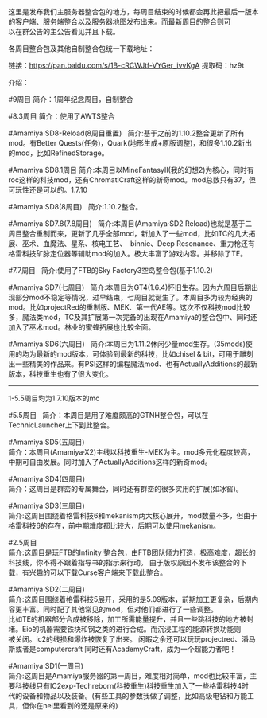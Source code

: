 这里是发布我们主服务器整合包的地方，每周目结束的时候都会再此把最后一版本的客户端、服务端整合以及服务器地图发布出来。而最新周目的整合则可  
以在群公告的主公告看见并且下载。 


各周目整合包及其他自制整合包统一下载地址：


链接：https://pan.baidu.com/s/1B-cRCWJtf-VYGer_ivvKgA 
提取码：hz9t 



介绍：

#9周目
简介：1周年纪念周目，自制整合

#8.3周目
简介：使用了AWTS整合



#Amamiya·SD8-Reload(8周目重置)  
简介:基于之前的1.10.2整合更新了所有mod。有Better Quests(任务)，Quark(地形生成+原版调整)，和很多1.10.2新出的mod，比如RefinedStorage。   

    

#Amamiya·SD8.1周目
简介:本周目以MineFantasyII(我的幻想2)为核心，同时有roc这样的科技mod，还有ChromatiCraft这样的新奇mod。mod总数只有37，但可玩性还是可以的。1.7.10   


    
#Amamiya·SD8(8周目)  
简介:1.10.2整合。  

    

#Amamiya·SD7.8(7.8周目)  
简介:本周目(Amamiya·SD2 Reload)也就是基于二周目整合重制而来，更新了几乎全部mod，新加入了一些mod，比如TC的几大拓展、巫术、血魔法、星系、核电工艺、     binnie、Deep Resonance、重力枪还有格雷科技矿脉定位器等辅助mod的加入。极大丰富了游戏内容。并移除了TE。   

     
  
#7.7周目   
简介:使用了FTB的Sky Factory3空岛整合包(基于1.10.2)  

  
#Amamiya·SD7(七周目)  
简介:本周目为GT4(1.6.4)怀旧生存。因为六周目后期出现部分mod不稳定等情况，过早结束，七周目就诞生了。本周目多为较为经典的mod。比如projectRed的重制版、MEK、第一代AE等。这次不仅科技mod比较多，魔法类mod，TC及其扩展第一次完备的出现在Amamiya的整合包中、同时还加入了巫术mod。林业的蜜蜂拓展也比较全面。  



#Amamiya·SD6(六周目)  
简介:本周目为1.11.2休闲少量mod生存。(35mods)使用的均为最新的mod版本，可体验到最新的科技，比如chisel & bit，可用于雕刻出一些精美的作品来。有PSI这样的编程魔法mod、也有ActuallyAdditions的最新版本，科技重生也有了很大变化。  



------------------------------------------------------------------------------------------------

1-5.5周目均为1.7.10版本的mc



#5.5周目  
简介：本周目是用了难度颇高的GTNH整合包，可以在TechnicLauncher上下到此整合。  
  
  
#Amamiya·SD5(五周目)  
简介：本周目(Amamiya·X2)主线以科技重生-MEK为主。mod多元化程度较高，中期可自由发展。同时加入了ActuallyAdditions这样的新奇mod。 



#Amamiya·SD4(四周目)  
简介：这周目是群峦的专属舞台，同时还有群峦的很多实用的扩展(如冰窖)。  



#Amamiya·SD3(三周目)  
简介:这周目围绕着格雷科技6和mekanism两大核心展开，mod数量不多，但由于格雷科技6的存在，前中期难度都比较大，后期可以使用mekanism。 


#2.5周目  
简介:这周目是玩FTB的Infinity 整合包，由FTB团队倾力打造，极高难度，超长的科技线，你不得不跟着指导书的指示来行动。 
由于版权原因不发布该整合的下载，有兴趣的可以下载Curse客户端来下载此整合。 



#Amamiya·SD2(二周目)  
简介:这周目围绕着格雷科技5展开，采用的是5.09版本，前期加工更复杂，后期内容更丰富。同时配了其他常见的mod，但对他们都进行了一些调整。  
比如TE的机器部分合成被移除，加工所需能量提升，并且一些跳科技的地方被封堵。Eio的机器需要铁块和钢之类的进行合成。而沉浸工程的能源转换功能则  
被关闭。ic2的线损和爆炸被恢复了出来。
闲暇之余还可以玩玩projectred、潘马斯或者是computercraft
同时还有AcademyCraft，成为一个超能力者吧！  



#Amamiya·SD1(一周目)  
简介:这周目是Amamiya服务器的第一周目，难度相对简单，mod也比较丰富，主要科技线只有IC2exp-Techreborn(科技重生)科技重生加入了一些格雷科技4时  
代的设备和物品以及装备。(有些工具的参数我做了调整，比如高级电钻和万能工具，但你在nei里看到的还是原来的)  
  
